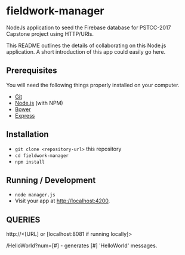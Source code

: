 # fieldwork-manager

NodeJs application to seed the Firebase database for PSTCC-2017 Capstone project
using HTTP/URIs.

This README outlines the details of collaborating on this Node.js application.
A short introduction of this app could easily go here.

## Prerequisites

You will need the following things properly installed on your computer.

* [Git](https://git-scm.com/)
* [Node.js](https://nodejs.org/) (with NPM)
* [Bower](https://bower.io/)
* [Express](http://expressjs.com/)

## Installation

* `git clone <repository-url>` this repository
* `cd fieldwork-manager`
* `npm install`

## Running / Development

* `node manager.js`
* Visit your app at [http://localhost:4200](http://localhost:4200).

## QUERIES

http://<[URL] or [localhost:8081 if running locally]>

  /HelloWorld?num=[#] - generates [#] 'HelloWorld' messages.
